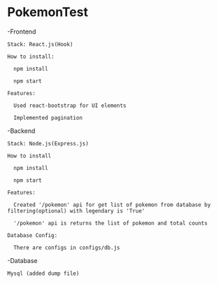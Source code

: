 # PokemonTest

-Frontend

    Stack: React.js(Hook)
    
    How to install:
    
      npm install
      
      npm start
      
    Features:
    
      Used react-bootstrap for UI elements
      
      Implemented pagination
      
-Backend

    Stack: Node.js(Express.js)
    
    How to install
    
      npm install
      
      npm start
      
    Features:
    
      Created '/pokemon' api for get list of pokemon from database by filtering(optional) with legendary is 'True'
      
      '/pokemon' api is returns the list of pokemon and total counts
      
    Database Config:
    
      There are configs in configs/db.js
      
-Database

    Mysql (added dump file)
    
